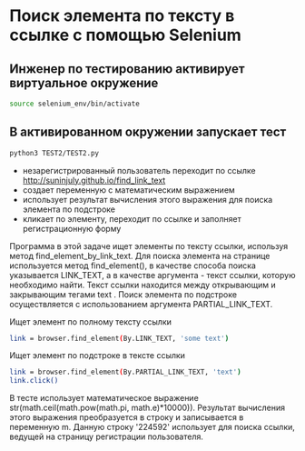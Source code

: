 # Поиск элемента по тексту в ссылке с помощью Selenium

## Инженер по тестированию активирует виртуальное окружение
```sh
source selenium_env/bin/activate
```
## В активированном окружении запускает тест
```sh
python3 TEST2/TEST2.py
```

- незарегистрированный пользователь переходит по ссылке http://suninjuly.github.io/find_link_text
- создает переменную с математическим выражением
- использует результат вычисления этого выражения для поиска элемента по подстроке
- кликает по элементу, переходит по ссылке и заполняет регистрационную форму



Программа в этой задаче ищет элементы по тексту ссылки, используя метод find_element_by_link_text.
Для поиска элемента на странице используется метод find_element(), в качестве способа поиска указывается LINK_TEXT, а в качестве аргумента - текст ссылки, которую необходимо найти. Текст ссылки находится между открывающим и закрывающим тегами <a> text </a>.
Поиск элемента по подстроке осуществляется с использованием аргумента PARTIAL_LINK_TEXT.

Ищет элемент по полному тексту ссылки
```sh
link = browser.find_element(By.LINK_TEXT, 'some text')
```
Ищет элемент по подстроке в тексте ссылки
```sh
link = browser.find_element(By.PARTIAL_LINK_TEXT, 'text')
link.click()
```

В тесте использует математическое выражение str(math.ceil(math.pow(math.pi, math.e)*10000)). Результат вычисления этого выражения преобразуется в строку и записывается в переменную m. 
Данную строку '224592' использует для поиска ссылки, ведущей на страницу регистрации пользователя.